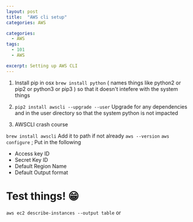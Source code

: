 ```yaml
---
layout: post
title:  "AWS cli setup"
categories: AWS

categories:
  - AWS
tags:
  - 101
  - AWS

excerpt: Setting up AWS CLI
---
```



1. Install pip in osx
`brew install python` ( names things like python2 or pip2 or python3 or pip3 ) so that it doesn't intefere with the system things

2. `pip2 install awscli --upgrade --user`
Upgrade for any dependencies and in the user directory so that the system python is not impacted

3. AWSCLI crash course

`brew install awscli`
Add it to path if not already
`aws --version`
`aws configure` ; Put in the following 
- Access key ID
- Secret Key ID
- Default Region Name
- Default Output format

# Test things! :grin:
`aws ec2 describe-instances --output table` or 
